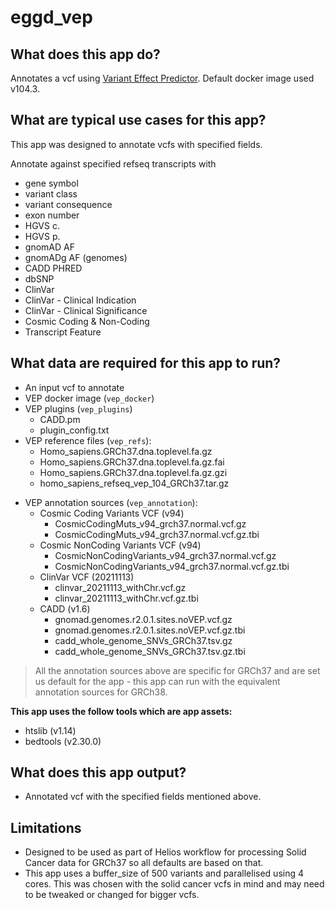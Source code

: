 # eggd_vep

## What does this app do?

Annotates a vcf using [Variant Effect Predictor](https://github.com/Ensembl/ensembl-vep). Default docker image used v104.3.

## What are typical use cases for this app?
This app was designed to annotate vcfs with specified fields.

Annotate against specified refseq transcripts with
- gene symbol
- variant class
- variant consequence
- exon number
- HGVS c.
- HGVS p.
- gnomAD AF
- gnomADg AF (genomes)
- CADD PHRED
- dbSNP
- ClinVar
- ClinVar - Clinical Indication
- ClinVar - Clinical Significance
- Cosmic Coding & Non-Coding
- Transcript Feature

## What data are required for this app to run?
- An input vcf to annotate
- VEP docker image (`vep_docker`)
- VEP plugins (`vep_plugins`)
    - CADD.pm
    - plugin_config.txt
- VEP reference files (`vep_refs`):
    - Homo_sapiens.GRCh37.dna.toplevel.fa.gz
    - Homo_sapiens.GRCh37.dna.toplevel.fa.gz.fai
    - Homo_sapiens.GRCh37.dna.toplevel.fa.gz.gzi
    - homo_sapiens_refseq_vep_104_GRCh37.tar.gz
* VEP annotation sources (`vep_annotation`):
   - Cosmic Coding Variants VCF (v94)
      - CosmicCodingMuts_v94_grch37.normal.vcf.gz
      - CosmicCodingMuts_v94_grch37.normal.vcf.gz.tbi
  - Cosmic NonCoding Variants VCF (v94)
      - CosmicNonCodingVariants_v94_grch37.normal.vcf.gz
      - CosmicNonCodingVariants_v94_grch37.normal.vcf.gz.tbi
  - ClinVar VCF (20211113)
      - clinvar_20211113_withChr.vcf.gz
      - clinvar_20211113_withChr.vcf.gz.tbi
  - CADD (v1.6)
      - gnomad.genomes.r2.0.1.sites.noVEP.vcf.gz
      - gnomad.genomes.r2.0.1.sites.noVEP.vcf.gz.tbi
      - cadd_whole_genome_SNVs_GRCh37.tsv.gz
      - cadd_whole_genome_SNVs_GRCh37.tsv.gz.tbi

> All the annotation sources above are specific for GRCh37 and are set us default for the app - this app can run with the equivalent annotation sources for GRCh38.

__This app uses the follow tools which are app assets:__
* htslib (v1.14)
* bedtools (v2.30.0)
## What does this app output?
- Annotated vcf with the specified fields mentioned above.

## Limitations
- Designed to be used as part of Helios workflow for processing Solid Cancer data for GRCh37 so all defaults are based on that.
- This app uses a buffer_size of 500 variants and parallelised using 4 cores. This was chosen with the solid cancer vcfs in mind and may need to be tweaked or changed for bigger vcfs.


